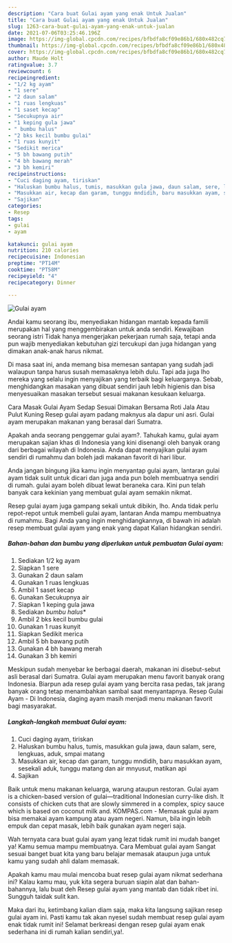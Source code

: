 ```yaml
---
description: "Cara buat Gulai ayam yang enak Untuk Jualan"
title: "Cara buat Gulai ayam yang enak Untuk Jualan"
slug: 1263-cara-buat-gulai-ayam-yang-enak-untuk-jualan
date: 2021-07-06T03:25:46.196Z
image: https://img-global.cpcdn.com/recipes/bfbdfa8cf09e86b1/680x482cq70/gulai-ayam-foto-resep-utama.jpg
thumbnail: https://img-global.cpcdn.com/recipes/bfbdfa8cf09e86b1/680x482cq70/gulai-ayam-foto-resep-utama.jpg
cover: https://img-global.cpcdn.com/recipes/bfbdfa8cf09e86b1/680x482cq70/gulai-ayam-foto-resep-utama.jpg
author: Maude Holt
ratingvalue: 3.7
reviewcount: 6
recipeingredient:
- "1/2 kg ayam"
- "1 sere"
- "2 daun salam"
- "1 ruas lengkuas"
- "1 saset kecap"
- "Secukupnya air"
- "1 keping gula jawa"
- " bumbu halus"
- "2 bks kecil bumbu gulai"
- "1 ruas kunyit"
- "Sedikit merica"
- "5 bh bawang putih"
- "4 bh bawang merah"
- "3 bh kemiri"
recipeinstructions:
- "Cuci daging ayam, tiriskan"
- "Haluskan bumbu halus, tumis, masukkan gula jawa, daun salam, sere, lengkuas, aduk, smpai matang"
- "Masukkan air, kecap dan garam, tunggu mndidih, baru masukkan ayam, sesekali aduk, tunggu matang dan air mnyusut, matikan api"
- "Sajikan"
categories:
- Resep
tags:
- gulai
- ayam

katakunci: gulai ayam 
nutrition: 210 calories
recipecuisine: Indonesian
preptime: "PT14M"
cooktime: "PT58M"
recipeyield: "4"
recipecategory: Dinner

---
```



![Gulai ayam](https://img-global.cpcdn.com/recipes/bfbdfa8cf09e86b1/680x482cq70/gulai-ayam-foto-resep-utama.jpg)

Andai kamu seorang ibu, menyediakan hidangan mantab kepada famili merupakan hal yang menggembirakan untuk anda sendiri. Kewajiban seorang istri Tidak hanya mengerjakan pekerjaan rumah saja, tetapi anda pun wajib menyediakan kebutuhan gizi tercukupi dan juga hidangan yang dimakan anak-anak harus nikmat.

Di masa  saat ini, anda memang bisa memesan santapan yang sudah jadi walaupun tanpa harus susah memasaknya lebih dulu. Tapi ada juga lho mereka yang selalu ingin menyajikan yang terbaik bagi keluarganya. Sebab, menghidangkan masakan yang dibuat sendiri jauh lebih higienis dan bisa menyesuaikan masakan tersebut sesuai makanan kesukaan keluarga. 

Cara Masak Gulai Ayam Sedap Sesuai Dimakan Bersama Roti Jala Atau Pulut Kuning Resep gulai ayam padang maknyus ala dapur uni asri. Gulai ayam merupakan makanan yang berasal dari Sumatra.

Apakah anda seorang penggemar gulai ayam?. Tahukah kamu, gulai ayam merupakan sajian khas di Indonesia yang kini disenangi oleh banyak orang dari berbagai wilayah di Indonesia. Anda dapat menyajikan gulai ayam sendiri di rumahmu dan boleh jadi makanan favorit di hari libur.

Anda jangan bingung jika kamu ingin menyantap gulai ayam, lantaran gulai ayam tidak sulit untuk dicari dan juga anda pun boleh membuatnya sendiri di rumah. gulai ayam boleh dibuat lewat beraneka cara. Kini pun telah banyak cara kekinian yang membuat gulai ayam semakin nikmat.

Resep gulai ayam juga gampang sekali untuk dibikin, lho. Anda tidak perlu repot-repot untuk membeli gulai ayam, lantaran Anda mampu membuatnya di rumahmu. Bagi Anda yang ingin menghidangkannya, di bawah ini adalah resep membuat gulai ayam yang enak yang dapat Kalian hidangkan sendiri.

<!--inarticleads1-->

##### Bahan-bahan dan bumbu yang diperlukan untuk pembuatan Gulai ayam:

1. Sediakan 1/2 kg ayam
1. Siapkan 1 sere
1. Gunakan 2 daun salam
1. Gunakan 1 ruas lengkuas
1. Ambil 1 saset kecap
1. Gunakan Secukupnya air
1. Siapkan 1 keping gula jawa
1. Sediakan  *bumbu halus**
1. Ambil 2 bks kecil bumbu gulai
1. Gunakan 1 ruas kunyit
1. Siapkan Sedikit merica
1. Ambil 5 bh bawang putih
1. Gunakan 4 bh bawang merah
1. Gunakan 3 bh kemiri


Meskipun sudah menyebar ke berbagai daerah, makanan ini disebut-sebut asli berasal dari Sumatra. Gulai ayam merupakan menu favorit banyak orang Indonesia. Biarpun ada resep gulai ayam yang bercita rasa pedas, tak jarang banyak orang tetap menambahkan sambal saat menyantapnya. Resep Gulai Ayam - Di Indonesia, daging ayam masih menjadi menu makanan favorit bagi masyarakat. 

<!--inarticleads2-->

##### Langkah-langkah membuat Gulai ayam:

1. Cuci daging ayam, tiriskan
1. Haluskan bumbu halus, tumis, masukkan gula jawa, daun salam, sere, lengkuas, aduk, smpai matang
1. Masukkan air, kecap dan garam, tunggu mndidih, baru masukkan ayam, sesekali aduk, tunggu matang dan air mnyusut, matikan api
1. Sajikan


Baik untuk menu makanan keluarga, warung ataupun restoran. Gulai ayam is a chicken-based version of gulai—traditional Indonesian curry-like dish. It consists of chicken cuts that are slowly simmered in a complex, spicy sauce which is based on coconut milk and. KOMPAS.com - Memasak gulai ayam bisa memakai ayam kampung atau ayam negeri. Namun, bila ingin lebih empuk dan cepat masak, lebih baik gunakan ayam negeri saja. 

Wah ternyata cara buat gulai ayam yang lezat tidak rumit ini mudah banget ya! Kamu semua mampu membuatnya. Cara Membuat gulai ayam Sangat sesuai banget buat kita yang baru belajar memasak ataupun juga untuk kamu yang sudah ahli dalam memasak.

Apakah kamu mau mulai mencoba buat resep gulai ayam nikmat sederhana ini? Kalau kamu mau, yuk kita segera buruan siapin alat dan bahan-bahannya, lalu buat deh Resep gulai ayam yang mantab dan tidak ribet ini. Sungguh taidak sulit kan. 

Maka dari itu, ketimbang kalian diam saja, maka kita langsung sajikan resep gulai ayam ini. Pasti kamu tak akan nyesel sudah membuat resep gulai ayam enak tidak rumit ini! Selamat berkreasi dengan resep gulai ayam enak sederhana ini di rumah kalian sendiri,ya!.

